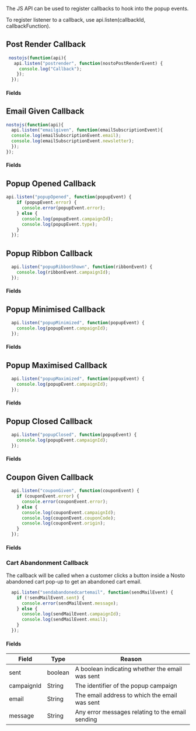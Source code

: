 The JS API can be used to register callbacks to hook into the popup events.

To register listener to a callback, use api.listen(callbackId, callbackFunction).

## Post Render Callback

```js
 nostojs(function(api){
   api.listen("postrender", function(nostoPostRenderEvent) { 
     console.log("Callback");
    });
  });
```

#### Fields

## Email Given Callback

```js
nostojs(function(api){
  api.listen("emailgiven", function(emailSubscriptionEvent){
  console.log(emailSubscriptionEvent.email);
  console.log(emailSubscriptionEvent.newsletter);
  });
});
```

#### Fields

## Popup Opened Callback

```js
api.listen("popupOpened", function(popupEvent) {
    if (popupEvent.error) {
      console.error(popupEvent.error);
    } else {
      console.log(popupEvent.campaignId);
      console.log(popupEvent.type);
    }
  });
```

## Popup Ribbon Callback

```js
  api.listen("popupRibbonShown", function(ribbonEvent) {
    console.log(ribbonEvent.campaignId);
  });
```

#### Fields

## Popup Minimised Callback

```js
  api.listen("popupMinimized", function(popupEvent) {
    console.log(popupEvent.campaignId);
  });
```

#### Fields

## Popup Maximised Callback

```js
  api.listen("popupMaximized", function(popupEvent) {
    console.log(popupEvent.campaignId);
  });
```

#### Fields

## Popup Closed Callback

```js
  api.listen("popupClosed", function(popupEvent) {
    console.log(popupEvent.campaignId);
  });
```

#### Fields

## Coupon Given Callback

```js
  api.listen("couponGiven", function(couponEvent) {
    if (couponEvent.error) {
      console.error(couponEvent.error);
    } else {
      console.log(couponEvent.campaignId);
      console.log(couponEvent.couponCode);
      console.log(couponEvent.origin);
    }
  });
```

#### Fields

### Cart Abandonment Callback

The callback will be called when a customer clicks a button inside a Nosto abandoned cart pop-up to get an abandoned cart email.

```js
  api.listen("sendabandonedcartemail", function(sendMailEvent) {
    if (!sendMailEvent.sent) {
      console.error(sendMailEvent.message);
    } else {
      console.log(sendMailEvent.campaignId);
      console.log(sendMailEvent.email);
    }
  });
```

#### Fields

| Field      | Type    | Reason                                           |
|------------|---------|--------------------------------------------------|
| sent       | boolean | A boolean indicating whether the email was sent  |
| campaignId | String  | The identifier of the popup campaign             |
| email      | String  | The email address to which the email was sent    |
| message    | String  | Any error messages relating to the email sending |